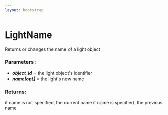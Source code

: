 ```yaml
---
layout: bootstrap
---
```


# LightName

Returns or changes the name of a light object
          

### Parameters:

- ***object_id*** = the light object's identifier
- ***name[opt]*** = the light's new name
        

### Returns:


if name is not specified, the current name
if name is specified, the previous name
        


